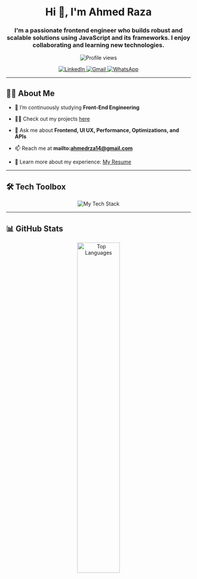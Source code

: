 <h1 align="center">Hi 👋, I'm Ahmed Raza</h1>
<h3 align="center">I'm a passionate frontend engineer who builds robust and scalable solutions using JavaScript and its frameworks. I enjoy collaborating and learning new technologies.</h3>

<p align="center">
  <img src="https://komarev.com/ghpvc/?username=ahmed-crystallite&color=blue&style=for-the-badge&label=PROFILE+VIEWS&base=5000" alt="Profile views" />
</p>

<p align="center">
  <a href="https://linkedin.com/in/ahmed-raza-96027a250">
    <img src="https://img.shields.io/badge/LinkedIn-0077B5?style=for-the-badge&logo=linkedin&logoColor=white" alt="LinkedIn" />
  </a>
  <a href="mailto:ahmedrza14@gmail.com">
    <img src="https://img.shields.io/badge/Gmail-D14836?style=for-the-badge&logo=gmail&logoColor=white" alt="Gmail" />
  </a>
  <a href="https://wa.me/923009280169">
    <img src="https://img.shields.io/badge/WhatsApp-25D366?style=for-the-badge&logo=whatsapp&logoColor=white" alt="WhatsApp" />
  </a>
</p>

---

## 👨‍💻 About Me

- 🌱 I’m continuously studying **Front-End Engineering**

- 👨‍💻 Check out my projects [here](http://dev-ar-portfolio.vercel.app/projects)

- 💬 Ask me about **Frontend, UI UX, Performance, Optimizations, and APIs**

- 📫 Reach me at **mailto:ahmedrza14@gmail.com**

- 📄 Learn more about my experience: [My Resume](https://dev-ar-portfolio.vercel.app/ahmedraza.pdf)

---

## 🛠️ Tech Toolbox

<p align="center">
  <img src="https://skillicons.dev/icons?i=html,css,scss,js,ts,bootstrap,tailwind,nextjs,react,git,mongodb,shadcn" alt="My Tech Stack" />
</p>

---

## 📊 GitHub Stats

<p align="center">
  <img src="https://github-readme-stats.vercel.app/api/top-langs/?username=ahmed-crystallite&layout=compact&theme=github_dark&hide_border=true" width="48%" alt="Top Languages" />
</p>
